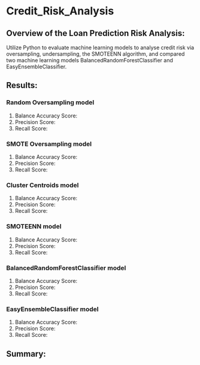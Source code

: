# Credit_Risk_Analysis

## Overview of the Loan Prediction Risk Analysis:
Utilize Python to evaluate machine learning models to analyse credit risk via oversampling, undersampling, the SMOTEENN algorithm, and compared two machine learning models BalancedRandomForestClassifier and EasyEnsembleClassifier. 

## Results:

### Random Oversampling model
1. Balance Accuracy Score:
2. Precision Score:
3. Recall Score:

### SMOTE Oversampling model
1. Balance Accuracy Score:
2. Precision Score:
3. Recall Score:

### Cluster Centroids model
1. Balance Accuracy Score:
2. Precision Score:
3. Recall Score:

### SMOTEENN model
1. Balance Accuracy Score:
2. Precision Score:
3. Recall Score:

### BalancedRandomForestClassifier model
1. Balance Accuracy Score:
2. Precision Score:
3. Recall Score:

### EasyEnsembleClassifier model
1. Balance Accuracy Score:
2. Precision Score:
3. Recall Score:

## Summary:

